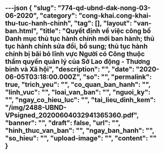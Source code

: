 ---json
{
    "slug": "774-qd-ubnd-dak-nong-03-06-2020",
    "category": "cong-khai.cong-khai-thu-tuc-hanh-chinh",
    "tag": [],
    "layout": "van-ban.html",
    "title": "Quyết định về việc công bố Danh mục thủ tục hành chính mới ban hành; thủ tục hành chính sửa đổi, bổ sung; thủ tục hành chính bị bãi bỏ lĩnh vực Người có Công thuộc thẩm quyền quản lý của Sở Lao động - Thương binh và Xã hội",
    "description": "",
    "date": "2020-06-05T03:18:00.000Z",
    "so": "",
    "permalink": true,
    "trich_yeu": "",
    "co_quan_ban_hanh": "",
    "linh_vuc": "",
    "loai_van_ban": "",
    "nguoi_ky": "",
    "ngay_co_hieu_luc": "",
    "tai_lieu_dinh_kem": "/img/2488-UBND-VPsigned_20200604032941365360.pdf",
    "banner": "",
    "draft": false,
    "url": "",
    "hinh_thuc_van_ban": "",
    "ngay_ban_hanh": "",
    "so_hieu": "",
    "upload-image": "",
    "__content__": ""
}
---
